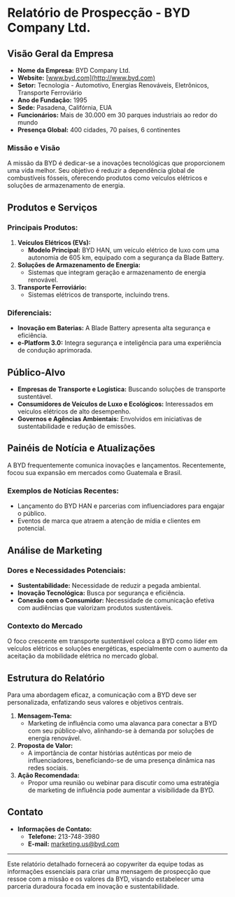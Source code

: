 # Relatório de Prospecção - BYD Company Ltd.

## Visão Geral da Empresa
- **Nome da Empresa:** BYD Company Ltd.
- **Website:** [www.byd.com](http://www.byd.com)
- **Setor:** Tecnologia - Automotivo, Energias Renováveis, Eletrônicos, Transporte Ferroviário
- **Ano de Fundação:** 1995
- **Sede:** Pasadena, Califórnia, EUA
- **Funcionários:** Mais de 30.000 em 30 parques industriais ao redor do mundo
- **Presença Global:** 400 cidades, 70 países, 6 continentes

### Missão e Visão
A missão da BYD é dedicar-se a inovações tecnológicas que proporcionem uma vida melhor. Seu objetivo é reduzir a dependência global de combustíveis fósseis, oferecendo produtos como veículos elétricos e soluções de armazenamento de energia.

## Produtos e Serviços
### Principais Produtos:
1. **Veículos Elétricos (EVs):**
   - **Modelo Principal:** BYD HAN, um veículo elétrico de luxo com uma autonomia de 605 km, equipado com a segurança da Blade Battery.
2. **Soluções de Armazenamento de Energia:**
   - Sistemas que integram geração e armazenamento de energia renovável.
3. **Transporte Ferroviário:**
   - Sistemas elétricos de transporte, incluindo trens.

### Diferenciais:
- **Inovação em Baterias:** A Blade Battery apresenta alta segurança e eficiência.
- **e-Platform 3.0:** Integra segurança e inteligência para uma experiência de condução aprimorada.

## Público-Alvo
- **Empresas de Transporte e Logística:** Buscando soluções de transporte sustentável.
- **Consumidores de Veículos de Luxo e Ecológicos:** Interessados em veículos elétricos de alto desempenho.
- **Governos e Agências Ambientais:** Envolvidos em iniciativas de sustentabilidade e redução de emissões.

## Painéis de Notícia e Atualizações
A BYD frequentemente comunica inovações e lançamentos. Recentemente, focou sua expansão em mercados como Guatemala e Brasil.

### Exemplos de Notícias Recentes:
- Lançamento do BYD HAN e parcerias com influenciadores para engajar o público.
- Eventos de marca que atraem a atenção de mídia e clientes em potencial.

## Análise de Marketing
### Dores e Necessidades Potenciais:
- **Sustentabilidade:** Necessidade de reduzir a pegada ambiental.
- **Inovação Tecnológica:** Busca por segurança e eficiência.
- **Conexão com o Consumidor:** Necessidade de comunicação efetiva com audiências que valorizam produtos sustentáveis.

### Contexto do Mercado
O foco crescente em transporte sustentável coloca a BYD como líder em veículos elétricos e soluções energéticas, especialmente com o aumento da aceitação da mobilidade elétrica no mercado global.

## Estrutura do Relatório
Para uma abordagem eficaz, a comunicação com a BYD deve ser personalizada, enfatizando seus valores e objetivos centrais.
1. **Mensagem-Tema:**
   - Marketing de influência como uma alavanca para conectar a BYD com seu público-alvo, alinhando-se à demanda por soluções de energia renovável.
2. **Proposta de Valor:**
   - A importância de contar histórias autênticas por meio de influenciadores, beneficiando-se de uma presença dinâmica nas redes sociais.
3. **Ação Recomendada:**
   - Propor uma reunião ou webinar para discutir como uma estratégia de marketing de influência pode aumentar a visibilidade da BYD.

## Contato
- **Informações de Contato:**
  - **Telefone:** 213-748-3980
  - **E-mail:** marketing.us@byd.com

---

Este relatório detalhado fornecerá ao copywriter da equipe todas as informações essenciais para criar uma mensagem de prospecção que ressoe com a missão e os valores da BYD, visando estabelecer uma parceria duradoura focada em inovação e sustentabilidade.